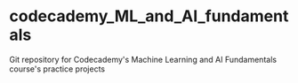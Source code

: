 # codecademy_ML_and_AI_fundamentals
Git repository for Codecademy's Machine Learning and AI Fundamentals course's practice projects
